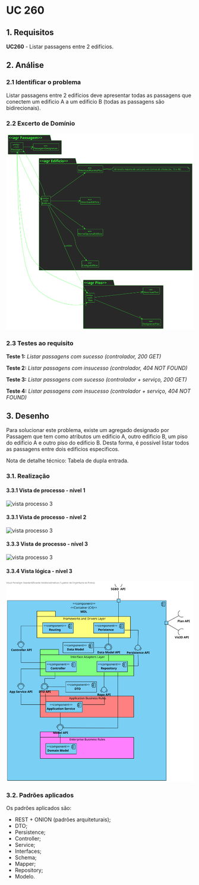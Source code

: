 # UC 260

## 1. Requisitos

**UC260** - Listar passagens entre 2 edifícios.

## 2. Análise

### 2.1 Identificar o problema

Listar passagens entre 2 edifícios deve apresentar todas as passagens que conectem um edificio A a um edificio B (todas as passagens são bidirecionais).

### 2.2 Excerto de Domínio
![excerto dominio](ed260.svg "ed260.svg")

### 2.3 Testes ao requisito

**Teste 1:** *Listar passagens com sucesso (controlador, 200 GET)*

**Teste 2:** *Listar passagens com insucesso (controlador, 404 NOT FOUND)*

**Teste 3:** *Listar passagens com sucesso (controlador + serviço, 200 GET)*

**Teste 4:** *Listar passagens com insucesso (controlador + serviço, 404 NOT FOUND)*

## 3. Desenho

Para solucionar este problema, existe um agregado designado por Passagem que tem como atributos um edificio A, outro edificio B, um piso do edificio A e outro piso do edificio B. Desta forma, é possível listar todos as passagens entre dois edificios especificos.

Nota de detalhe técnico: Tabela de dupla entrada.

### 3.1. Realização

#### 3.3.1 Vista de processo - nível 1

![vista processo 3](../UC260/Nível%201/vp1.svg "vp_260.svg")

#### 3.3.1 Vista de processo - nível 2

![vista processo 3](../UC260/Nível%202/vp2.svg "vp_260.svg")

#### 3.3.3 Vista de processo - nível 3

![vista processo 3](../UC260/Nível%203/vp260.svg "vp_260.svg")

#### 3.3.4 Vista lógica - nível 3

![vista logica 3](/docs/logical_view/level3/vl3.svg "Vista lógica - nível 3")

### 3.2. Padrões aplicados

Os padrões aplicados são:

- REST + ONION (padrões arquiteturais);
- DTO;
- Persistence;
- Controller;
- Service;
- Interfaces;
- Schema;
- Mapper;
- Repository;
- Modelo.
